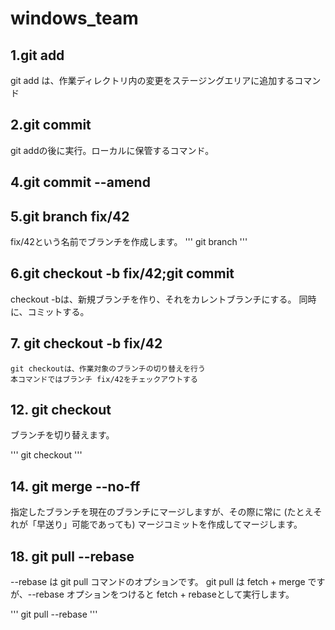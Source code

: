 # windows_team

## 1.git add
git add は、作業ディレクトリ内の変更をステージングエリアに追加するコマンド

## 2.git commit
git addの後に実行。ローカルに保管するコマンド。

## 4.git commit --amend

## 5.git branch fix/42
fix/42という名前でブランチを作成します。
'''
git branch <branchname>
'''

## 6.git checkout -b fix/42;git commit
checkout -bは、新規ブランチを作り、それをカレントブランチにする。
同時に、コミットする。

## 7. git checkout -b fix/42
	git checkoutは、作業対象のブランチの切り替えを行う
	本コマンドではブランチ fix/42をチェックアウトする

## 12. git checkout
ブランチを切り替えます。

'''
git checkout <branch>
'''

## 14. git merge --no-ff
指定したブランチを現在のブランチにマージしますが、その際に常に (たとえそれが「早送り」可能であっても) マージコミットを作成してマージします。

## 18. git pull --rebase
--rebase は git pull コマンドのオプションです。
git pull は fetch + merge ですが、--rebase オプションをつけると fetch + rebaseとして実行します。

'''
git pull --rebase
'''
